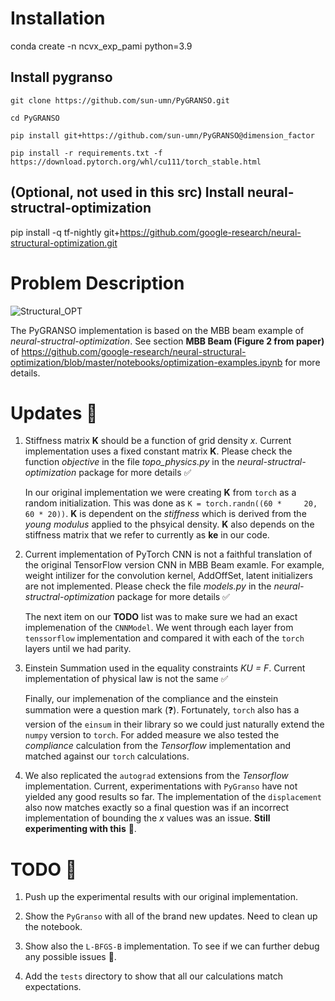 # Installation

conda create -n ncvx_exp_pami python=3.9

## Install pygranso

    git clone https://github.com/sun-umn/PyGRANSO.git

    cd PyGRANSO

    pip install git+https://github.com/sun-umn/PyGRANSO@dimension_factor

    pip install -r requirements.txt -f https://download.pytorch.org/whl/cu111/torch_stable.html

## (Optional, not used in this src) Install neural-structral-optimization

pip install -q tf-nightly git+https://github.com/google-research/neural-structural-optimization.git

# Problem Description

![Structural_OPT](./structural_opt.png)

The PyGRANSO implementation is based on the MBB beam example of *neural-structral-optimization*. See section **MBB Beam (Figure 2 from paper)** of https://github.com/google-research/neural-structural-optimization/blob/master/notebooks/optimization-examples.ipynb for more details.



# Updates 🎉

1. Stiffness matrix **K** should be a function of grid density *x*. Current implementation uses a fixed constant matrix **K**. Please check the function *objective* in the file *topo_physics.py* in the *neural-structral-optimization* package for more details ✅

	In our original implementation we were creating **K** from `torch` 	as a random initialization. This was done as `K = torch.randn((60 * 	20, 60 * 20))`. **K** is dependent on the *stiffness* which is 	derived from the *young modulus* applied to the phsyical density. 	**K** also depends on the stiffness matrix that we refer to 	currently as **ke** in our code.

2. Current implementation of PyTorch CNN is not a faithful translation of the original TensorFlow version CNN in MBB Beam examle. For example, weight intilizer for the convolution kernel, AddOffSet, latent initializers are not implemented. Please check the file *models.py* in the *neural-structral-optimization* package for more details ✅

	The next item on our **TODO** list was to make sure we had an exact 	implemenation of the `CNNModel`. We went through each layer from 	`tenssorflow` implementation and compared it with each of the 	`torch` layers until we had parity. 

3. Einstein Summation used in the equality constraints *KU = F*. Current implementation of physical law is not the same ✅

	Finally, our implemenation of the compliance and the einstein 	summation were a question mark (❓). Fortunately, `torch` also has 	a version of the `einsum` in their library so we could just 	naturally extend the `numpy` version to `torch`. For added measure 	we also tested the *compliance* calculation from the *Tensorflow* 	implementation and matched against our `torch` calculations.
	

4. We also replicated the `autograd` extensions from the *Tensorflow* implementation. Current, experimentations with `PyGranso` have not yielded any good results so far. The implementation of the `displacement` also now matches exactly so a final question was if an incorrect implementation of bounding the *x* values was an issue. **Still experimenting with this** 🔬.
	
	
# TODO 📝

1. Push up the experimental results with our original implementation.

2. Show the `PyGranso` with all of the brand new updates. Need to clean up the notebook.

3. Show also the `L-BFGS-B` implementation. To see if we can further debug any possible issues 🐞.

4. Add the `tests` directory to show that all our calculations match expectations.

